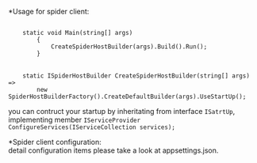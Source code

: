 ﻿
*Usage for spider client:

<code>
	static void Main(string[] args)
        {
            CreateSpiderHostBuilder(args).Build().Run();
        }
</code>
<br />
<code>
    static ISpiderHostBuilder CreateSpiderHostBuilder(string[] args) =>
        new SpiderHostBuilderFactory().CreateDefaultBuilder(args).UseStartUp<Startup>();
</code>

you can contruct your startup by inheritating from interface <code>ISatrtUp</code>,
implementing member <code>IServiceProvider ConfigureServices(IServiceCollection services);</code>

*Spider client configuration:<br />
detail configuration items please take a look at appsettings.json.
